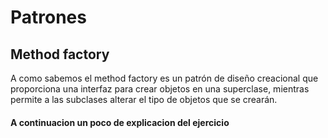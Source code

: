 # Patrones

## Method factory

A como sabemos el method factory es un patrón de diseño creacional que proporciona una interfaz
para crear objetos en una superclase, mientras permite a las subclases alterar el tipo de objetos que se crearán.

#### A continuacion un poco de explicacion del ejercicio
